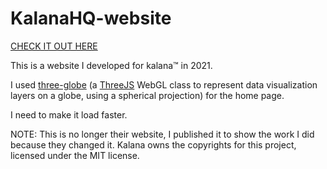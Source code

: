 # KalanaHQ-website

[CHECK IT OUT HERE
](https://samuraipolix.github.io/KalanaHQ-website/)

This is a website I developed for kalana™ in 2021.

I used [three-globe](https://github.com/vasturiano/three-globe) (a [ThreeJS](https://threejs.org/) WebGL class to represent data visualization layers on a globe, using a spherical projection) for the home page.

I need to make it load faster.

NOTE:
This is no longer their website, I published it to show the work I did because they changed it. Kalana owns the copyrights for this project, licensed under the MIT license.
